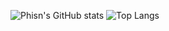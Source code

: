 ![Phisn's GitHub stats](https://github-readme-stats.vercel.app/api?username=phisn&include_all_commits=true)
![Top Langs](https://github-readme-stats.vercel.app/api/top-langs/?username=phisn&layout=compact)
